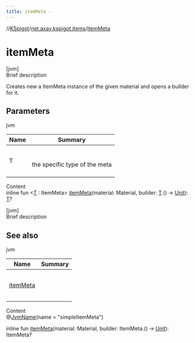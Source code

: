 ```yaml
---
title: itemMeta -
---
```

//[KSpigot](../index.md)/[net.axay.kspigot.items](index.md)/[itemMeta](item-meta.md)



# itemMeta  
[jvm]  
Brief description  


Creates new a ItemMeta instance of the given material and opens a builder for it.



## Parameters  
  
jvm  
  
|  Name|  Summary| 
|---|---|
| T| <br><br>the specific type of the meta<br><br>
  
  
Content  
inline fun <[T](item-meta.md) : ItemMeta> [itemMeta](item-meta.md)(material: Material, builder: [T](item-meta.md).() -> [Unit](https://kotlinlang.org/api/latest/jvm/stdlib/kotlin/-unit/index.html)): [T](item-meta.md)?  


[jvm]  
Brief description  


## See also  
  
jvm  
  
|  Name|  Summary| 
|---|---|
| [itemMeta](item-meta.md)| <br><br><br><br>
  
  
Content  
@[JvmName](https://kotlinlang.org/api/latest/jvm/stdlib/kotlin.jvm/-jvm-name/index.html)(name = "simpleItemMeta")  
  
inline fun [itemMeta](item-meta.md)(material: Material, builder: ItemMeta.() -> [Unit](https://kotlinlang.org/api/latest/jvm/stdlib/kotlin/-unit/index.html)): ItemMeta?  



